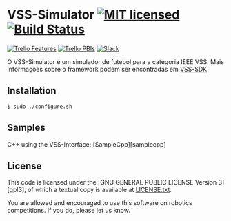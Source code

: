 # VSS-Simulator [![MIT licensed](https://img.shields.io/badge/license-MIT-blue.svg)][mit] [![Build Status](https://travis-ci.org/SIRLab/VSS-Viewer.svg?branch=master)][travis]

[![Trello Features](https://img.shields.io/badge/Trello-Features-blue.svg)][vss-sdk-features]
[![Trello PBIs](https://img.shields.io/badge/Trello-PBIs-blue.svg)][vss-sdk-pbis]
[![Slack](https://img.shields.io/badge/Slack-Channel-551a8b.svg)][slack]

O VSS-Simulator é um simulador de futebol para a categoria IEEE VSS.
Mais informações sobre o framework podem ser encontradas em [VSS-SDK][vss-sdk].


## Installation
```
$ sudo ./configure.sh
```

## Samples
C++ using the VSS-Interface: [SampleCpp][samplecpp]

## License

This code is licensed under the [GNU GENERAL PUBLIC LICENSE Version 3][gpl3], of which a textual copy is available at [LICENSE.txt](LICENSE.txt).

You are allowed and encouraged to use this software on robotics competitions.  If you do, please let us know.


[vss-sdk]: http://sirlab.github.io/VSS-SDK
[mit]: https://raw.githubusercontent.com/hyperium/hyper/master/LICENSE
[travis]: https://travis-ci.org/SIRLab/VSS-Viewer
[vss-sdk-features]: https://trello.com/b/b4dVV6ug/vss-sdk-features
[vss-sdk-pbis]: https://trello.com/b/m0u389nR/vss-sdk-pbis
[slack]: https://vss-sdk.slack.com






